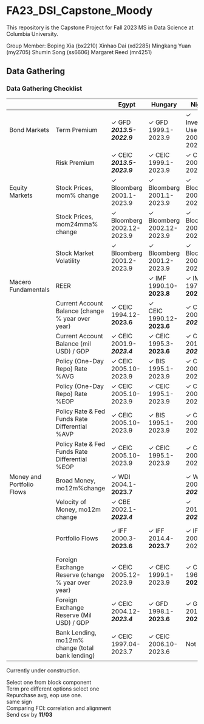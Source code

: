 # FA23_DSI_Capstone_Moody

This repository is the Capstone Project for Fall 2023 MS in Data Science at Columbia University.

Group Member:
Boping Xia (bx2210)
Xinhao Dai (xd2285)
Mingkang Yuan (my2705)
Shumin Song (ss6606)
Margaret Reed (mr4251)

## Data Gathering

### Data Gathering Checklist
|                           |                                                   | Egypt     | Hungary   | Nigeria | Poland | Romania |
|---------------------------|---------------------------------------------------|-----------|-----------|---------|--------|---------|
| Bond Markets              | Term Premium                                      | ✓ GFD</br>***2013.5-2022.9*** | ✓ GFD</br>1999.1-2023.9 | ✓ Investing</br>Use 2 Yr</br>2008.2-2023.9 | ✓ GFD</br>2003.12-**2023.3** | ✓ GFD</br>2008.1-***2022.9*** |
|                           | Risk Premium                                      | ✓ CEIC</br>***2013.5-2023.9*** | ✓ CEIC</br>1999.1-2023.9 | ✓ CEIC</br>2007.12-2023.9 | ✓ CEIC</br>1999.5-***2023.3*** | ✓ CEIC</br>2001.12-**2023.6** |
| Equity Markets            | Stock Prices, mom% change                         | ✓ Bloomberg</br>2001.1-2023.9 | ✓ Bloomberg</br>2001.1-2023.9 | ✓ Bloomberg</br>2001.2-2023.9| ✓ Bloomberg</br>2001.1-2023.9 | ✓ Bloomberg</br>2003.2-2023.9|
|                           | Stock Prices, mom24mma% change                    | ✓ Bloomberg</br>2002.12-2023.9 | ✓ Bloomberg</br>2002.12-2023.9 | ✓ Bloomberg</br>2003.1-2023.9 | ✓ Bloomberg</br>2002.12-2023.9 | ✓ Bloomberg</br>2005.1-2023.9 |
|                           | Stock Market Volatility                           | ✓ Bloomberg</br>2001.2-2023.9 | ✓ Bloomberg</br>2001.2-2023.9 | ✓ Bloomberg</br>2001.2-2023.9| ✓ Bloomberg</br>2001.2-2023.9 | ✓ Bloomberg</br>2003.3-2023.9 |
| Macero Fundamentals       | REER                                              |  | ✓ IMF</br>1990.10-**2023.8** | ✓ IMF</br>1979.12-**2023.8** | ✓ IMF</br>1990.10-**2023.8** | ✓ IMF</br>1990.10-**2023.8** |
|                           | Current Account Balance (change % year over year) | ✓ CEIC</br>1994.12-**2023.6** | ✓</br>CEIC 1990.12-**2023.6** | ✓ CEIC</br>2009.3-***2022.12*** | ✓ CEIC</br>2001.3-2023.6 | ✓ CEIC</br>2003.9-*2023.6* |
|                           | Current Account Balance (mil USD) / GDP           | ✓ CEIC</br>2001.9-***2023.4*** | ✓ CEIC</br> 1995.3-**2023.6** | ✓ CEIC </br>2010.3-***2022.12*** | ✓ CEIC </br>2002.3-2023.6 | ✓ CEIC </br>2003.9-**2023.6** |
|                           | Policy (One-Day Repo) Rate %AVG                   | ✓ CEIC</br>2005.10-2023.9 | ✓ BIS</br>1995.1-2023.9 | ✓ CEIC</br>2006.12-2023.9 | ✓ BIS</br>1995.1-2023.9 | ✓ BIS</br>2003.1-2023.9 |
|                           | Policy (One-Day Repo) Rate %EOP                   | ✓ CEIC</br>2005.10-2023.9 | ✓ CEIC</br>1995.1-2023.9 | ✓ CEIC</br>2006.12-2023.9 | ✓ BIS</br>1995.1-2023.9 | ✓ CEIC</br>2003.1-2023.9 |
|                           | Policy Rate & Fed Funds Rate Differential %AVP    | ✓ CEIC</br>2005.10-2023.9 | ✓ BIS</br>1995.1-2023.9 | ✓ CEIC</br>2006.12-2023.9 | ✓ BIS</br>1995.1-2023.9 | ✓ BIS</br>2003.1-2023.9 |
|                           | Policy Rate & Fed Funds Rate Differential %EOP    | ✓ CEIC</br>2005.10-2023.9 | ✓ CEIC</br>1995.1-2023.9 | ✓ CEIC</br>2006.12-2023.9 | ✓ CEIC</br>1995.1-2023.9 | ✓ CEIC</br>2003.1-2023.9 |
| Money and Portfolio Flows | Broad Money, mo12m%change                         | ✓ WDI</br>2004.1-**2023.7** |  | ✓ WDI</br>2001.12-***2023.4*** | ✓ IMF</br>2004.3-**2023.7** | ✓ IMF</br>2001.12-**2023.8** |
|                           | Velocity of Money, mo12m change                   | ✓ CBE</br>2002.1-***2023.4*** |  | ✓ </br>2010.3-***2023.4*** | ✓ </br>2004.3-**2023.6** | ✓ </br>2001.12-**2023.6** |
|                           | Portfolio Flows                                   | ✓ IFF</br>2000.3-**2023.6** | ✓ IFF</br>2014.4-**2023.7** | ✓ IFF</br>2005.3-2024.12 | ✓</br>IFF 2000.1-**2023.7** | ✓</br>IFF 2005.1-**2023.7** |
|                           | Foreign Exchange Reserve (change % year over year)| ✓ CEIC</br>2005.12-2023.9 | ✓ CEIC</br>1999.1-2023.9 | ✓ CEIC</br>1961.1-**2023.6** | ✓ CEIC</br>1999.1-2023.9 | ✓ CEIC</br>2006.4-2023.9 |
|                           | Foreign Exchange Reserve (Mil USD) / GDP          | ✓ CEIC</br>2004.12-***2023.4*** | ✓ GFD</br>1998.1-**2023.6** | ✓ GFD</br>2010.3-**2023.6** | ✓ GFD</br>2002.3-**2023.6** | ✓ GFD</br>2005.4-**2023.6** |
|                           | Bank Lending, mo12m% change (total bank lending)   | ✓ CEIC</br>1997.04-2023.7      | ✓ CEIC</br>2006.10-2023.6      | Not Found                                  | ✓ CEIC</br>1997.12-2023.9      | ✓ CEIC</br>2008.01-2023.9     |
    




Currently under construction.

Select one from block component</br>
Term pre different options select one</br>
Repurchase avg, eop use one.</br>
same sign</br>
Comparing FCI: correlation and alignment</br>
Send csv by **11/03**
